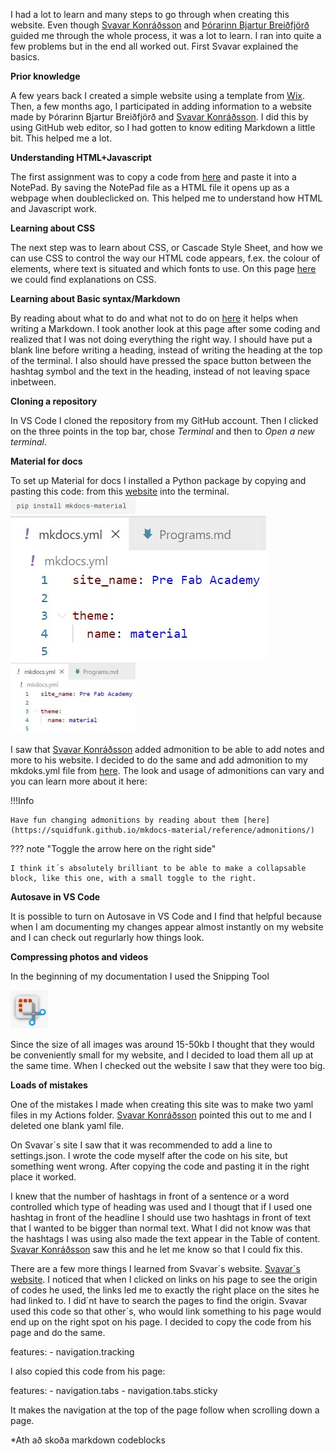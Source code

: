I had a lot to learn and many steps to go through when creating this website. Even though [Svavar Konráðsson](https://fabacademy.org/2023/labs/isafjordur/students/svavar-konradsson/index.html) and [Þórarinn Bjartur Breiðfjörð](https://fabacademy.org/archives/2015/eu/students/gunnarsson.thorarinn_b.b/index.html) guided me through the whole process, it was a lot to learn. I ran into quite a few problems but in the end all worked out. First Svavar explained the basics.

**Prior knowledge**

A few years back I created a simple website using a template from [Wix](https://www.wix.com/). Then, a few months ago, I participated in adding information to a website made by Þórarinn Bjartur Breiðfjörð and [Svavar Konráðsson](https://fabacademy.org/2023/labs/isafjordur/students/svavar-konradsson/index.html). I did this by using GitHub web editor, so I had gotten to know editing Markdown a little bit. This helped me a lot.

**Understanding HTML+Javascript**

The first assignment was to copy a code from [here](https://www.w3schools.com/html/default.asp) and paste it into a NotePad. By saving the NotePad file as a HTML file it opens up as a webpage when doubleclicked on. This helped me to understand how HTML and Javascript work.

**Learning about CSS**

The next step was to learn about CSS, or Cascade Style Sheet, and how we can use CSS to control the way our HTML code appears, f.ex. the colour of elements, where text is situated and which fonts to use. On this page [here](https://www.w3schools.com/css/css_intro.asp) we could find explanations on CSS.

**Learning about Basic syntax/Markdown**

By reading about what to do and what not to do on [here](https://www.markdownguide.org/basic-syntax/) it helps when writing a Markdown. I took another look at this page after some coding and realized that I was not doing everything the right way. I should have put a blank line before writing a heading, instead of writing the heading at the top of the terminal. I also should have pressed the space button between the hashtag symbol and the text in the heading, instead of not leaving space inbetween.

**Cloning a repository**

In VS Code I cloned the repository from my GitHub account. Then I clicked on the three points in the top bar, chose *Terminal* and then to *Open a new terminal*. 

**Material for docs**

To set up Material for docs I installed a Python package by copying and pasting this code:<pip install mkdocs-material> from this [website](https://squidfunk.github.io/mkdocs-material/getting-started//) into the terminal.  ![PIP install](img/PIP_install_200x28px.jpg)
![Theme_Material1](img/Theme_in_mkdocs_before_new_theme.jpg)
![Theme_Material](img/Theme_in_mkdocs_before_new_theme_200x113.jpg)

I saw that [Svavar Konráðsson](https://fabacademy.org/2023/labs/isafjordur/students/svavar-konradsson/index.html) added admonition to be able to add notes and more to his website. I decided to do the same and add admonition to my mkdoks.yml file from [here](https://squidfunk.github.io/mkdocs-material/reference/admonitions/). The look and usage of admonitions can vary and you can learn more about it here:

!!!Info
  
    Have fun changing admonitions by reading about them [here](https://squidfunk.github.io/mkdocs-material/reference/admonitions/)

??? note "Toggle the arrow here on the right side"

    I think it´s absolutely brilliant to be able to make a collapsable block, like this one, with a small toggle to the right.

**Autosave in VS Code**

It is possible to turn on Autosave in VS Code and I find that helpful because when I am documenting my changes appear almost instantly on my website and I can check out regurlarly how things look.

**Compressing photos and videos**

In the beginning of my documentation I used the Snipping Tool 

![Snipping tool](img/Snipping_tool_b.jpg)

Since the size of all images was around 15-50kb I thought that they would be conveniently small for my website, and I decided to load them all up at the same time. When I checked out the website I saw that they were too big. 

**Loads of mistakes**

One of the mistakes I made when creating this site was to make two yaml files in my Actions folder. [Svavar Konráðsson](https://fabacademy.org/2023/labs/isafjordur/students/svavar-konradsson/index.html) pointed this out to me and I deleted one blank yaml file.

On Svavar´s site I saw that it was recommended to add a line to settings.json. I wrote the code myself after the code on his site, but something went wrong. After copying the code and pasting it in the right place it worked.

I knew that the number of hashtags in front of a sentence or a word controlled which type of heading was used and I thougt that if I used one hashtag in front of the headline I should use two hashtags in front of text that I wanted to be bigger than normal text. What I did not know was that the hashtags I was using also made the text appear in the Table of content. [Svavar Konráðsson](https://fabacademy.org/2023/labs/isafjordur/students/svavar-konradsson/index.html) saw this and he let me know so that I could fix this.

There are a few more things I learned from Svavar´s website. [Svavar´s website](https://fabacademy.org/2023/labs/isafjordur/students/svavar-konradsson/index.html). I noticed that when I clicked on links on his page to see the origin of codes he used, the links led me to exactly the right place on the sites he had linked to. I did´nt have to search the pages to find the origin. Svavar used this code so that other´s, who would link something to his page would end up on the right spot on his page. I decided to copy the code from his page and do the same.

  features:
      - navigation.tracking

I also copied this code from his page:

  features:
        - navigation.tabs
        - navigation.tabs.sticky
        
It makes the navigation at the top of the page follow when scrolling down a page.


*Ath að skoða markdown codeblocks

